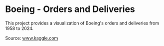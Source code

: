 # Boeing - Orders and Deliveries

This project provides a visualization of Boeing's orders and deliveries from 1958 to 2024.
          
Source: www.kaggle.com
